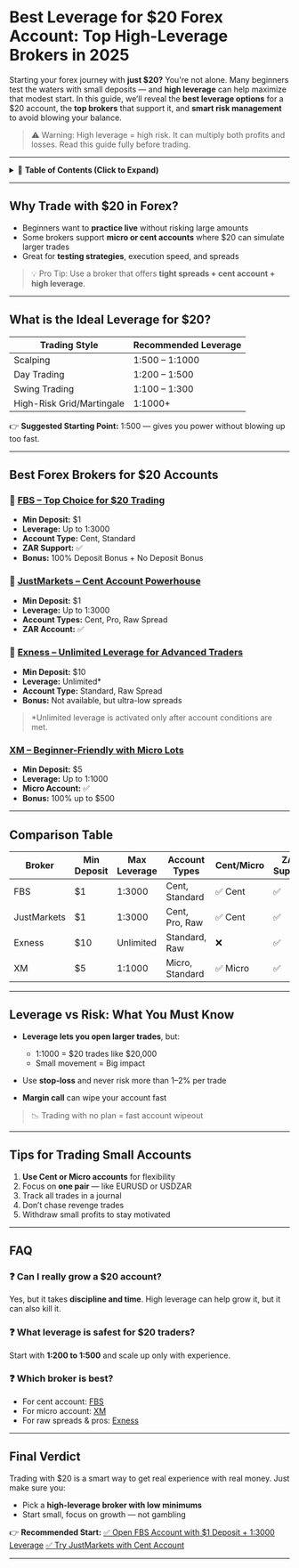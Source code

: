 # Best Leverage for \$20 Forex Account: Top High-Leverage Brokers in 2025

Starting your forex journey with **just \$20?** You're not alone. Many beginners test the waters with small deposits — and **high leverage** can help maximize that modest start. In this guide, we’ll reveal the **best leverage options** for a \$20 account, the **top brokers** that support it, and **smart risk management** to avoid blowing your balance.

> ⚠️ Warning: High leverage = high risk. It can multiply both profits and losses. Read this guide fully before trading.

---

<details>
<summary>📌 <strong>Table of Contents (Click to Expand)</strong></summary>

* [Why Trade with \$20 in Forex?](#why-trade-with-20-in-forex)
* [What is the Ideal Leverage for \$20?](#what-is-the-ideal-leverage-for-20)
* [Best Forex Brokers for \$20 Accounts](#best-forex-brokers-for-20-accounts)
* [Comparison Table](#comparison-table)
* [Leverage vs Risk: What You Must Know](#leverage-vs-risk-what-you-must-know)
* [Tips for Trading Small Accounts](#tips-for-trading-small-accounts)
* [FAQ](#faq)
* [Final Verdict](#final-verdict)

</details>

---

## Why Trade with \$20 in Forex?

* Beginners want to **practice live** without risking large amounts
* Some brokers support **micro or cent accounts** where \$20 can simulate larger trades
* Great for **testing strategies**, execution speed, and spreads

> 💡 Pro Tip: Use a broker that offers **tight spreads + cent account + high leverage**.

---

## What is the Ideal Leverage for \$20?

| Trading Style             | Recommended Leverage |
| ------------------------- | -------------------- |
| Scalping                  | 1:500 – 1:1000       |
| Day Trading               | 1:200 – 1:500        |
| Swing Trading             | 1:100 – 1:300        |
| High-Risk Grid/Martingale | 1:1000+              |

👉 **Suggested Starting Point:** 1:500 — gives you power without blowing up too fast.

---

## Best Forex Brokers for \$20 Accounts

### 🥇 [FBS – Top Choice for \$20 Trading](https://fbs.partners?ibl=587836&ibp=21398815)

* **Min Deposit:** \$1
* **Leverage:** Up to 1:3000
* **Account Type:** Cent, Standard
* **ZAR Support:** ✅
* **Bonus:** 100% Deposit Bonus + No Deposit Bonus

### 🥈 [JustMarkets – Cent Account Powerhouse](https://one.justmarkets.link/a/79iqw0j6nj)

* **Min Deposit:** \$1
* **Leverage:** Up to 1:3000
* **Account Types:** Cent, Pro, Raw Spread
* **ZAR Account:** ✅

### 🥉 [Exness – Unlimited Leverage for Advanced Traders](https://one.exnesstrack.org/a/english23)

* **Min Deposit:** \$10
* **Leverage:** Unlimited\*
* **Account Type:** Standard, Raw Spread
* **Bonus:** Not available, but ultra-low spreads

> \*Unlimited leverage is activated only after account conditions are met.

### [XM – Beginner-Friendly with Micro Lots](https://clicks.pipaffiliates.com/c?c=589901&l=en&p=0)

* **Min Deposit:** \$5
* **Leverage:** Up to 1:1000
* **Micro Account:** ✅
* **Bonus:** 100% up to \$500

---

## Comparison Table

| Broker      | Min Deposit | Max Leverage | Account Types   | Cent/Micro | ZAR Support | Regulation  |
| ----------- | ----------- | ------------ | --------------- | ---------- | ----------- | ----------- |
| FBS         | \$1         | 1:3000       | Cent, Standard  | ✅ Cent     | ✅           | IFSC, FSCA  |
| JustMarkets | \$1         | 1:3000       | Cent, Pro, Raw  | ✅ Cent     | ✅           | FSA         |
| Exness      | \$10        | Unlimited    | Standard, Raw   | ❌          | ✅           | FSCA, CySEC |
| XM          | \$5         | 1:1000       | Micro, Standard | ✅ Micro    | ✅           | ASIC, IFSC  |

---

## Leverage vs Risk: What You Must Know

* **Leverage lets you open larger trades**, but:

  * 1:1000 = \$20 trades like \$20,000
  * Small movement = Big impact
* Use **stop-loss** and never risk more than 1–2% per trade
* **Margin call** can wipe your account fast

> 📉 Trading with no plan = fast account wipeout

---

## Tips for Trading Small Accounts

1. **Use Cent or Micro accounts** for flexibility
2. Focus on **one pair** — like EURUSD or USDZAR
3. Track all trades in a journal
4. Don’t chase revenge trades
5. Withdraw small profits to stay motivated

---

## FAQ

### ❓ Can I really grow a \$20 account?

Yes, but it takes **discipline and time**. High leverage can help grow it, but it can also kill it.

### ❓ What leverage is safest for \$20 traders?

Start with **1:200 to 1:500** and scale up only with experience.

### ❓ Which broker is best?

* For cent account: [FBS](https://fbs.partners?ibl=587836&ibp=21398815)
* For micro account: [XM](https://clicks.pipaffiliates.com/c?c=589901&l=en&p=0)
* For raw spreads & pros: [Exness](https://one.exnesstrack.org/a/english23)

---

## Final Verdict

Trading with \$20 is a smart way to get real experience with real money. Just make sure you:

* Pick a **high-leverage broker with low minimums**
* Start small, focus on growth — not gambling

👉 **Recommended Start:**
[✅ Open FBS Account with \$1 Deposit + 1:3000 Leverage](https://fbs.partners?ibl=587836&ibp=21398815)
[✅ Try JustMarkets with Cent Account](https://one.justmarkets.link/a/79iqw0j6nj)

---
